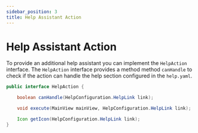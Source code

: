 ```yaml
---
sidebar_position: 3
title: Help Assistant Action
---
```


# Help Assistant Action

To provide an additional help assistant you can implement the `HelpAction` interface. The `HelpAction` interface 
provides a method method `canHandle` to check if the action can handle the help section configured
in the `help.yaml`.

```java
public interface HelpAction {

    boolean canHandle(HelpConfiguration.HelpLink link);

    void execute(MainView mainView, HelpConfiguration.HelpLink link);

    Icon getIcon(HelpConfiguration.HelpLink link);
}
```
